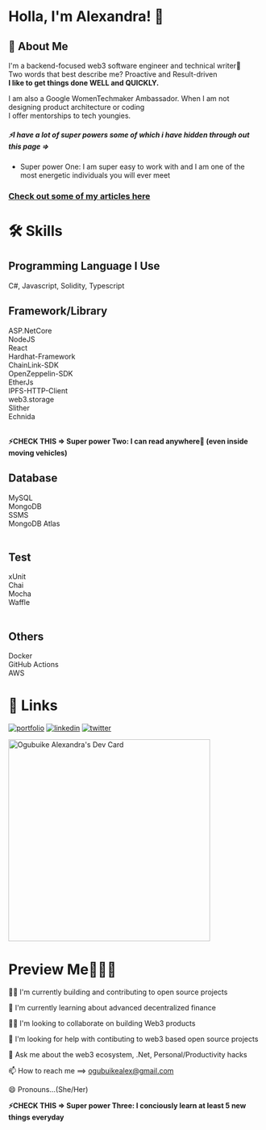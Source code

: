 # Holla, I'm Alexandra! 👋

## 🚀 About Me
I'm a backend-focused web3 software engineer and technical writer🙂<br />
Two words that best describe me? Proactive and Result-driven <br /> 
**I like to get things done WELL and QUICKLY.**


I am also a Google WomenTechmaker Ambassador. When I am not designing product architecture or coding<br />
I offer mentorships to tech youngies.<br />
##### ⚡️I have a lot of super powers some of which i have hidden through out this page => 
- Super power One: I am super easy to work with and I am one of the most energetic individuals you will ever meet
### [Check out some of my articles here](https://medium.com/@ogubuikealex)

# 🛠 Skills

## Programming Language I Use
C#, Javascript, Solidity, Typescript<br />

## Framework/Library
ASP.NetCore <br /> 
NodeJS <br />
React <br />
Hardhat-Framework <br />
ChainLink-SDK <br />
OpenZeppelin-SDK <br />
EtherJs<br />
IPFS-HTTP-Client <br />
web3.storage <br />
Slither <br />
Echnida <br />
<br />

**⚡️CHECK THIS => Super power Two: I can read anywhere🙂 (even inside moving vehicles)**

## Database
MySQL <br />
MongoDB <br />
SSMS <br />
MongoDB Atlas <br />
<br />

## Test
xUnit <br />
Chai <br />
Mocha <br />
Waffle <br />
<br />

## Others
Docker <br />
GitHub Actions <br />
AWS <br />

# 🔗 Links
[![portfolio](https://img.shields.io/badge/my_portfolio-000?style=for-the-badge&logo=ko-fi&logoColor=white)]() 
[![linkedin](https://img.shields.io/badge/linkedin-0A66C2?style=for-the-badge&logo=linkedin&logoColor=white)](https://www.linkedin.com/in/ogubuike-alex/)
[![twitter](https://img.shields.io/badge/twitter-1DA1F2?style=for-the-badge&logo=twitter&logoColor=white)](https://twitter.com/OgubuikeAlex)

<a href="https://app.daily.dev/KingAlex"><img src="https://api.daily.dev/devcards/829c9673ab6340778250feaebdca8d80.png?r=4rc" width="400" alt="Ogubuike Alexandra's Dev Card"/></a>

# Preview Me👀🤝🏽
👩‍💻 I'm currently building and contributing to open source projects

🧠 I'm currently learning about advanced decentralized finance

👯‍♀️ I'm looking to collaborate on building Web3 products

🤔 I'm looking for help with contibuting to web3 based open source projects

💬 Ask me about the web3 ecosystem, .Net, Personal/Productivity hacks

📫 How to reach me ==> ogubuikealex@gmail.com

😄 Pronouns...(She/Her)

**⚡️CHECK THIS => Super power Three: I conciously learn at least 5 new things everyday**

